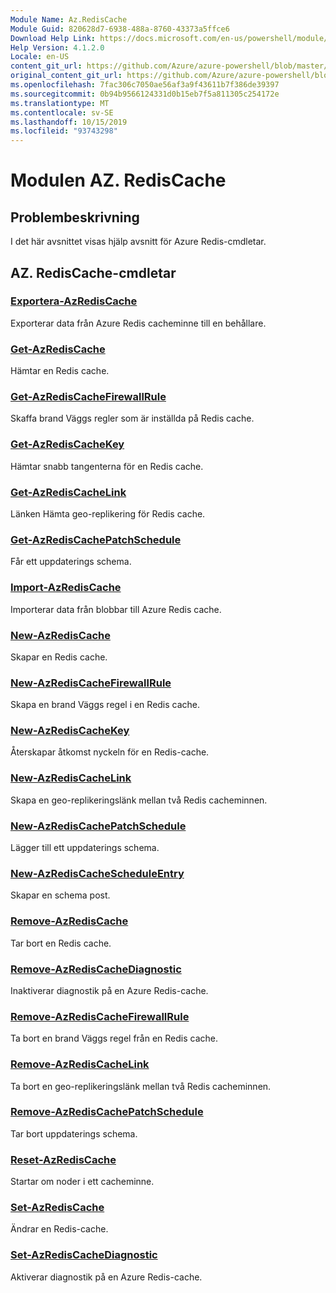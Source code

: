 ```yaml
---
Module Name: Az.RedisCache
Module Guid: 820628d7-6938-488a-8760-43373a5ffce6
Download Help Link: https://docs.microsoft.com/en-us/powershell/module/az.rediscache
Help Version: 4.1.2.0
Locale: en-US
content_git_url: https://github.com/Azure/azure-powershell/blob/master/src/RedisCache/RedisCache/help/Az.RedisCache.md
original_content_git_url: https://github.com/Azure/azure-powershell/blob/master/src/RedisCache/RedisCache/help/Az.RedisCache.md
ms.openlocfilehash: 7fac306c7050ae56af3a9f43611b7f386de39397
ms.sourcegitcommit: 0b94b9566124331d0b15eb7f5a811305c254172e
ms.translationtype: MT
ms.contentlocale: sv-SE
ms.lasthandoff: 10/15/2019
ms.locfileid: "93743298"
---
```

# Modulen AZ. RedisCache
## Problembeskrivning
I det här avsnittet visas hjälp avsnitt för Azure Redis-cmdletar.

## AZ. RedisCache-cmdletar
### [Exportera-AzRedisCache](Export-AzRedisCache.md)
Exporterar data från Azure Redis cacheminne till en behållare.

### [Get-AzRedisCache](Get-AzRedisCache.md)
Hämtar en Redis cache.

### [Get-AzRedisCacheFirewallRule](Get-AzRedisCacheFirewallRule.md)
Skaffa brand Väggs regler som är inställda på Redis cache.

### [Get-AzRedisCacheKey](Get-AzRedisCacheKey.md)
Hämtar snabb tangenterna för en Redis cache.

### [Get-AzRedisCacheLink](Get-AzRedisCacheLink.md)
Länken Hämta geo-replikering för Redis cache.

### [Get-AzRedisCachePatchSchedule](Get-AzRedisCachePatchSchedule.md)
Får ett uppdaterings schema.

### [Import-AzRedisCache](Import-AzRedisCache.md)
Importerar data från blobbar till Azure Redis cache.

### [New-AzRedisCache](New-AzRedisCache.md)
Skapar en Redis cache.

### [New-AzRedisCacheFirewallRule](New-AzRedisCacheFirewallRule.md)
Skapa en brand Väggs regel i en Redis cache.

### [New-AzRedisCacheKey](New-AzRedisCacheKey.md)
Återskapar åtkomst nyckeln för en Redis-cache.

### [New-AzRedisCacheLink](New-AzRedisCacheLink.md)
Skapa en geo-replikeringslänk mellan två Redis cacheminnen.

### [New-AzRedisCachePatchSchedule](New-AzRedisCachePatchSchedule.md)
Lägger till ett uppdaterings schema.

### [New-AzRedisCacheScheduleEntry](New-AzRedisCacheScheduleEntry.md)
Skapar en schema post.

### [Remove-AzRedisCache](Remove-AzRedisCache.md)
Tar bort en Redis cache.

### [Remove-AzRedisCacheDiagnostic](Remove-AzRedisCacheDiagnostic.md)
Inaktiverar diagnostik på en Azure Redis-cache.

### [Remove-AzRedisCacheFirewallRule](Remove-AzRedisCacheFirewallRule.md)
Ta bort en brand Väggs regel från en Redis cache.

### [Remove-AzRedisCacheLink](Remove-AzRedisCacheLink.md)
Ta bort en geo-replikeringslänk mellan två Redis cacheminnen.

### [Remove-AzRedisCachePatchSchedule](Remove-AzRedisCachePatchSchedule.md)
Tar bort uppdaterings schema.

### [Reset-AzRedisCache](Reset-AzRedisCache.md)
Startar om noder i ett cacheminne.

### [Set-AzRedisCache](Set-AzRedisCache.md)
Ändrar en Redis-cache.

### [Set-AzRedisCacheDiagnostic](Set-AzRedisCacheDiagnostic.md)
Aktiverar diagnostik på en Azure Redis-cache.

